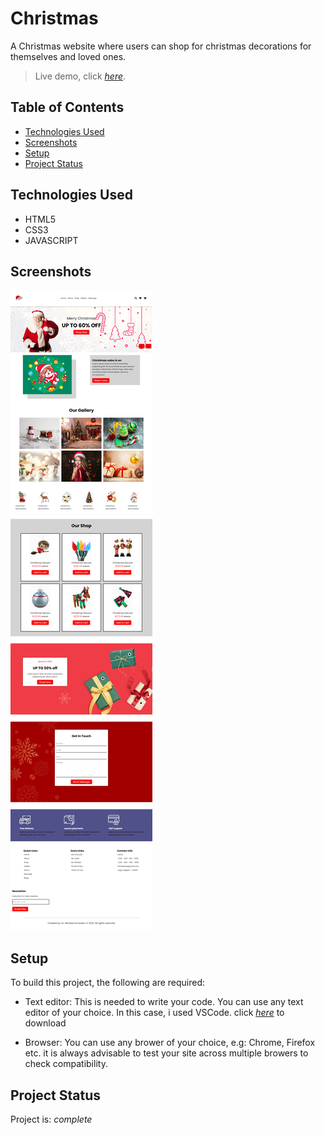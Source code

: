 # Christmas
  A Christmas website where users can shop for christmas decorations for themselves and loved ones. 

> Live demo, click [_here_](https://christmas30.netlify.app/). 

## Table of Contents
* [Technologies Used](#technologies-used)
* [Screenshots](#screenshots)
* [Setup](#setup)
* [Project Status](#project-status)

## Technologies Used
- HTML5
- CSS3 
- JAVASCRIPT 

## Screenshots
![Example screenshot](images/screenshot.png)

## Setup
To build this project, the following are required:
- Text editor: This is needed to write your code. You can use any text editor of your choice. In this case, i used VSCode. click [_here_](https://code.visualstudio.com/Download) to download 

- Browser: You can use any brower of your choice, e.g: Chrome, Firefox etc. it is always advisable to test your site across multiple browers to check compatibility.

## Project Status
Project is: _complete_


